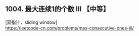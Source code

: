 ## 1004. 最大连续1的个数 III 【中等】           
[双指针，sliding window]      
https://leetcode-cn.com/problems/max-consecutive-ones-iii/     



